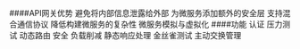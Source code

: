 ####API网关优势
避免将内部信息泄露给外部
为微服务添加额外的安全层
支持混合通信协议
降低构建微服务的复杂性
微服务模拟与虚拟化
####功能
认证
压力测试
动态路由
安全
负载削减
静态响应处理
金丝雀测试
主动交换管理

